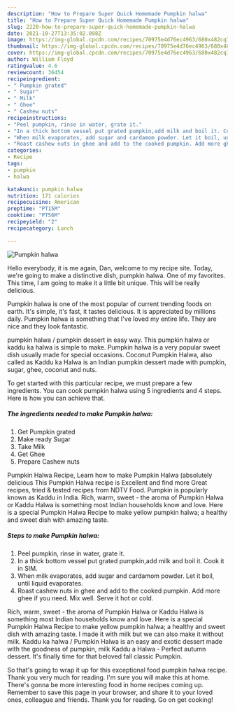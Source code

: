 ```yaml
---
description: "How to Prepare Super Quick Homemade Pumpkin halwa"
title: "How to Prepare Super Quick Homemade Pumpkin halwa"
slug: 2220-how-to-prepare-super-quick-homemade-pumpkin-halwa
date: 2021-10-27T13:35:02.098Z
image: https://img-global.cpcdn.com/recipes/70975e4d76ec4963/680x482cq70/pumpkin-halwa-recipe-main-photo.jpg
thumbnail: https://img-global.cpcdn.com/recipes/70975e4d76ec4963/680x482cq70/pumpkin-halwa-recipe-main-photo.jpg
cover: https://img-global.cpcdn.com/recipes/70975e4d76ec4963/680x482cq70/pumpkin-halwa-recipe-main-photo.jpg
author: William Floyd
ratingvalue: 4.6
reviewcount: 36454
recipeingredient:
- " Pumpkin grated"
- " Sugar"
- " Milk"
- " Ghee"
- " Cashew nuts"
recipeinstructions:
- "Peel pumpkin, rinse in water, grate it."
- "In a thick bottom vessel put grated pumpkin,add milk and boil it. Cook it in SIM."
- "When milk evaporates, add sugar and cardamom powder. Let it boil, until liquid evaporates."
- "Roast cashew nuts in ghee and add to the cooked pumpkin. Add more ghee if you need. Mix well. Serve it hot or cold."
categories:
- Recipe
tags:
- pumpkin
- halwa

katakunci: pumpkin halwa 
nutrition: 171 calories
recipecuisine: American
preptime: "PT15M"
cooktime: "PT56M"
recipeyield: "2"
recipecategory: Lunch

---
```



![Pumpkin halwa](https://img-global.cpcdn.com/recipes/70975e4d76ec4963/680x482cq70/pumpkin-halwa-recipe-main-photo.jpg)

Hello everybody, it is me again, Dan, welcome to my recipe site. Today, we're going to make a distinctive dish, pumpkin halwa. One of my favorites. This time, I am going to make it a little bit unique. This will be really delicious.

Pumpkin halwa is one of the most popular of current trending foods on earth. It's simple, it's fast, it tastes delicious. It is appreciated by millions daily. Pumpkin halwa is something that I've loved my entire life. They are nice and they look fantastic.

pumpkin halwa / pumpkin dessert in easy way. This pumpkin halwa or kaddu ka halwa is simple to make. Pumpkin halwa is a very popular sweet dish usually made for special occasions. Coconut Pumpkin Halwa, also called as Kaddu ka Halwa is an Indian pumpkin dessert made with pumpkin, sugar, ghee, coconut and nuts.


To get started with this particular recipe, we must prepare a few ingredients. You can cook pumpkin halwa using 5 ingredients and 4 steps. Here is how you can achieve that.

<!--inarticleads1-->

##### The ingredients needed to make Pumpkin halwa:

1. Get  Pumpkin grated
1. Make ready  Sugar
1. Take  Milk
1. Get  Ghee
1. Prepare  Cashew nuts


Pumpkin Halwa Recipe, Learn how to make Pumpkin Halwa (absolutely delicious This Pumpkin Halwa recipe is Excellent and find more Great recipes, tried &amp; tested recipes from NDTV Food. Pumpkin is popularly known as Kaddu in India. Rich, warm, sweet - the aroma of Pumpkin Halwa or Kaddu Halwa is something most Indian households know and love. Here is a special Pumpkin Halwa Recipe to make yellow pumpkin halwa; a healthy and sweet dish with amazing taste. 

<!--inarticleads2-->

##### Steps to make Pumpkin halwa:

1. Peel pumpkin, rinse in water, grate it.
1. In a thick bottom vessel put grated pumpkin,add milk and boil it. Cook it in SIM.
1. When milk evaporates, add sugar and cardamom powder. Let it boil, until liquid evaporates.
1. Roast cashew nuts in ghee and add to the cooked pumpkin. Add more ghee if you need. Mix well. Serve it hot or cold.


Rich, warm, sweet - the aroma of Pumpkin Halwa or Kaddu Halwa is something most Indian households know and love. Here is a special Pumpkin Halwa Recipe to make yellow pumpkin halwa; a healthy and sweet dish with amazing taste. I made it with milk but we can also make it without milk. Kaddu ka halwa / Pumpkin Halwa is an easy and exotic dessert made with the goodness of pumpkin, milk Kaddu a Halwa - Perfect autumn dessert. It&#39;s finally time for that beloved fall classic Pumpkin. 

So that's going to wrap it up for this exceptional food pumpkin halwa recipe. Thank you very much for reading. I'm sure you will make this at home. There's gonna be more interesting food in home recipes coming up. Remember to save this page in your browser, and share it to your loved ones, colleague and friends. Thank you for reading. Go on get cooking!
